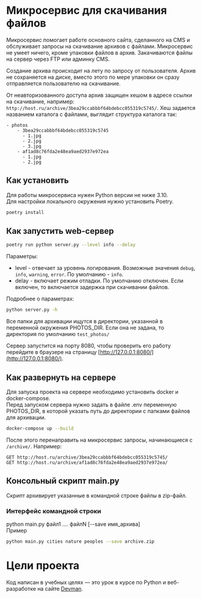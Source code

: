 # Микросервис для скачивания файлов

Микросервис помогает работе основного сайта, сделанного на CMS и обслуживает
запросы на скачивание архивов с файлами. Микросервис не умеет ничего, кроме упаковки файлов
в архив. Закачиваются файлы на сервер через FTP или админку CMS.

Создание архива происходит на лету по запросу от пользователя. Архив не сохраняется на диске, вместо этого по мере упаковки он сразу отправляется пользователю на скачивание.

От неавторизованного доступа архив защищен хешом в адресе ссылки на скачивание, например: `http://host.ru/archive/3bea29ccabbbf64bdebcc055319c5745/`. Хеш задается названием каталога с файлами, выглядит структура каталога так:

```
- photos
    - 3bea29ccabbbf64bdebcc055319c5745
      - 1.jpg
      - 2.jpg
      - 3.jpg
    - af1ad8c76fda2e48ea9aed2937e972ea
      - 1.jpg
      - 2.jpg
```


## Как установить

Для работы микросервиса нужен Python версии не ниже 3.10.  
Для настройки локального окружения нужно установить Poetry.

```bash
poetry install
```

## Как запустить web-сервер

```bash
poetry run python server.py --level info --delay
```
Параметры:
* level - отвечает за уровень логирования. Возможные значения `debug`, `info`, `warning`, `error`. По умолчанию - `info`.
* delay - включает режим отладки. По умолчанию отключен. Если включен, то включается задержка при скачивании файлов.  

Подробнее о параметрах:  
```bash
python server.py -h
```

Все папки для архивации ищутся в директории, указанной в переменной окружения PHOTOS_DIR. Если она не задана, то директория по умолчанию `test_photos/`  


Сервер запустится на порту 8080, чтобы проверить его работу перейдите в браузере на страницу [http://127.0.0.1:8080/](http://127.0.0.1:8080/).

## Как развернуть на сервере

Для запуска проекта на сервере необходимо установить docker и docker-compose.  
Перед запуском сервера нужно задать в файле .env переменную PHOTOS_DIR, в которой указать путь до директории с папками файлов для архивации.  
```bash
docker-compose up --build
```

После этого перенаправить на микросервис запросы, начинающиеся с `/archive/`. Например:

```
GET http://host.ru/archive/3bea29ccabbbf64bdebcc055319c5745/
GET http://host.ru/archive/af1ad8c76fda2e48ea9aed2937e972ea/
```

## Консольный скрипт main.py
Скрипт архивирует указанные в командной строке файлы в zip-файл.  
### Интерфейс командной строки
python main.py файл1 .... файлN [--save имя_архива]  
Пример
```bash
python main.py cities nature peoples --save archive.zip
```

# Цели проекта

Код написан в учебных целях — это урок в курсе по Python и веб-разработке на сайте [Devman](https://dvmn.org).